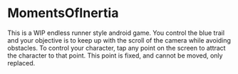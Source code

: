 # MomentsOfInertia
This is a WIP endless runner style android game. You control the blue trail and your objective is to keep up with the scroll of the camera while avoiding obstacles. To control your character, tap any point on the screen to attract the character to that point. This point is fixed, and cannot be moved, only replaced.
